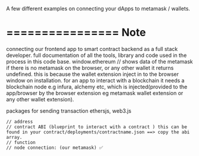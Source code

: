 A few different examples on connecting your dApps to metamask / wallets.


================
Note
================
connecting our frontend app to smart contract backend as a full stack developer.
full documentation of all the tools, library and code used in the process in this code base.
window.ethereum // shows data of the metamask 
if there is no metamask on the browser, or any other wallet it returns undefined.
this is because the wallet extension inject in to the browser window on installation. 
for an app to interact with a blockchain it needs a blockchain node e.g infura, alchemy etc, which is injected(provided to the app/browser by the browser extension eg metamask wallet extension or any other wallet extension).

packages for sending transaction 
ethersjs, web3.js

    // address 
    // contract ABI (blueprint to interact with a contract ) this can be found in your contract/deployments/contractname.json ==> copy the abi array.
    // function 
    // node connection: (our metamask) ✅